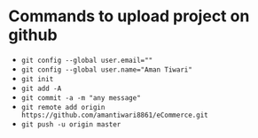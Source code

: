 # Commands to upload project on github
- `git config --global user.email=""` <br>
- `git config --global user.name="Aman Tiwari"` <br>
- `git init` <br>
- `git add -A` <br>
- `git commit -a -m "any message"` <br>
- `git remote add origin https://github.com/amantiwari8861/eCommerce.git` <br>
- `git push -u origin master`